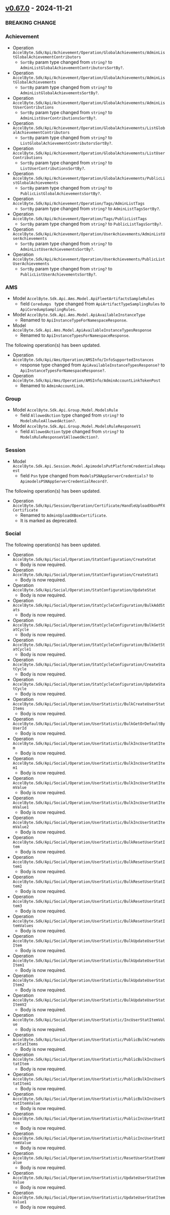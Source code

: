 <a name="v0.67.0"></a>
## [v0.67.0] - 2024-11-21

### BREAKING CHANGE

### Achievement

- Operation `AccelByte.Sdk/Api/Achievement/Operation/GlobalAchievements/AdminListGlobalAchievementContributors`
    - `SortBy` param type changed from `string?` to `AdminListGlobalAchievementContributorsSortBy?`.
- Operation `AccelByte.Sdk/Api/Achievement/Operation/GlobalAchievements/AdminListGlobalAchievements`
    - `SortBy` param type changed from `string?` to `AdminListGlobalAchievementsSortBy?`.
- Operation `AccelByte.Sdk/Api/Achievement/Operation/GlobalAchievements/AdminListUserContributions`
    - `SortBy` param type changed from `string?` to `AdminListUserContributionsSortBy?`.
- Operation `AccelByte.Sdk/Api/Achievement/Operation/GlobalAchievements/ListGlobalAchievementContributors`
    - `SortBy` param type changed from `string?` to `ListGlobalAchievementContributorsSortBy?`.
- Operation `AccelByte.Sdk/Api/Achievement/Operation/GlobalAchievements/ListUserContributions`
    - `SortBy` param type changed from `string?` to `ListUserContributionsSortBy?`.
- Operation `AccelByte.Sdk/Api/Achievement/Operation/GlobalAchievements/PublicListGlobalAchievements`
    - `SortBy` param type changed from `string?` to `PublicListGlobalAchievementsSortBy?`.
- Operation `AccelByte.Sdk/Api/Achievement/Operation/Tags/AdminListTags`
    - `SortBy` param type changed from `string?` to `AdminListTagsSortBy?`.
- Operation `AccelByte.Sdk/Api/Achievement/Operation/Tags/PublicListTags`
    - `SortBy` param type changed from `string?` to `PublicListTagsSortBy?`.
- Operation `AccelByte.Sdk/Api/Achievement/Operation/UserAchievements/AdminListUserAchievements`
    - `SortBy` param type changed from `string?` to `AdminListUserAchievementsSortBy?`.
- Operation `AccelByte.Sdk/Api/Achievement/Operation/UserAchievements/PublicListUserAchievements`
    - `SortBy` param type changed from `string?` to `PublicListUserAchievementsSortBy?`.

### AMS

- Model `AccelByte.Sdk.Api.Ams.Model.ApiFleetArtifactsSampleRules`
    - field `Coredumps ` type changed from `ApiArtifactTypeSamplingRules` to `ApiCoredumpSamplingRules`.
- Model `AccelByte.Sdk.Api.Ams.Model.ApiAvailableInstanceType`
    - Renamed to `ApiInstanceTypeForNamespaceResponse`.
- Model `AccelByte.Sdk.Api.Ams.Model.ApiAvailableInstanceTypesResponse`
    - Renamed to `ApiInstanceTypesForNamespaceResponse`.

The following operation(s) has been updated.
- Operation `AccelByte.Sdk/Api/Ams/Operation/AMSInfo/InfoSupportedInstances`
    - response type changed from `ApiAvailableInstanceTypesResponse?` to `ApiInstanceTypesForNamespaceResponse?`.
- Operation `AccelByte.Sdk/Api/Ams/Operation/AMSInfo/AdminAccountLinkTokenPost`
    - Renamed to `AdminAccountLink`.

### Group

- Model `AccelByte.Sdk.Api.Group.Model.ModelsRule`
    - field `AllowedAction` type changed from `string?` to `ModelsRuleAllowedAction?`.
- Model `AccelByte.Sdk.Api.Group.Model.ModelsRuleResponseV1`
    - field `AllowedAction` type changed from `string?` to `ModelsRuleResponseV1AllowedAction?`.

### Session

- Model `AccelByte.Sdk.Api.Session.Model.ApimodelsPutPlatformCredentialsRequest`
    - field `Psn` type changed from `ModelsPSNAppServerCredentials?` to `ApimodelsPSNAppServerCredentialRecord?`.

The following operation(s) has been updated.
- Operation `AccelByte.Sdk/Api/Session/Operation/Certificate/HandleUploadXboxPFXCertificate`
    - Renamed to `AdminUploadXBoxCertificate`.
    - It is marked as deprecated.

### Social

The following operation(s) has been updated.
- Operation `AccelByte.Sdk/Api/Social/Operation/StatConfiguration/CreateStat`
    - Body is now required.
- Operation `AccelByte.Sdk/Api/Social/Operation/StatConfiguration/CreateStat1`
    - Body is now required.
- Operation `AccelByte.Sdk/Api/Social/Operation/StatConfiguration/UpdateStat`
    - Body is now required.
- Operation `AccelByte.Sdk/Api/Social/Operation/StatCycleConfiguration/BulkAddStats`
    - Body is now required.
- Operation `AccelByte.Sdk/Api/Social/Operation/StatCycleConfiguration/BulkGetStatCycle`
    - Body is now required.
- Operation `AccelByte.Sdk/Api/Social/Operation/StatCycleConfiguration/BulkGetStatCycle1`
    - Body is now required.
- Operation `AccelByte.Sdk/Api/Social/Operation/StatCycleConfiguration/CreateStatCycle`
    - Body is now required.
- Operation `AccelByte.Sdk/Api/Social/Operation/StatCycleConfiguration/UpdateStatCycle`
    - Body is now required.
- Operation `AccelByte.Sdk/Api/Social/Operation/UserStatistic/BulkCreateUserStatItems`
    - Body is now required.
- Operation `AccelByte.Sdk/Api/Social/Operation/UserStatistic/BulkGetOrDefaultByUserId`
    - Body is now required.
- Operation `AccelByte.Sdk/Api/Social/Operation/UserStatistic/BulkIncUserStatItem`
    - Body is now required.
- Operation `AccelByte.Sdk/Api/Social/Operation/UserStatistic/BulkIncUserStatItem1`
    - Body is now required.
- Operation `AccelByte.Sdk/Api/Social/Operation/UserStatistic/BulkIncUserStatItemValue`
    - Body is now required.
- Operation `AccelByte.Sdk/Api/Social/Operation/UserStatistic/BulkIncUserStatItemValue1`
    - Body is now required.
- Operation `AccelByte.Sdk/Api/Social/Operation/UserStatistic/BulkIncUserStatItemValue2`
    - Body is now required.
- Operation `AccelByte.Sdk/Api/Social/Operation/UserStatistic/BulkResetUserStatItem`
    - Body is now required.
- Operation `AccelByte.Sdk/Api/Social/Operation/UserStatistic/BulkResetUserStatItem1`
    - Body is now required.
- Operation `AccelByte.Sdk/Api/Social/Operation/UserStatistic/BulkResetUserStatItem2`
    - Body is now required.
- Operation `AccelByte.Sdk/Api/Social/Operation/UserStatistic/BulkResetUserStatItem3`
    - Body is now required.
- Operation `AccelByte.Sdk/Api/Social/Operation/UserStatistic/BulkResetUserStatItemValues`
    - Body is now required.
- Operation `AccelByte.Sdk/Api/Social/Operation/UserStatistic/BulkUpdateUserStatItem`
    - Body is now required.
- Operation `AccelByte.Sdk/Api/Social/Operation/UserStatistic/BulkUpdateUserStatItem1`
    - Body is now required.
- Operation `AccelByte.Sdk/Api/Social/Operation/UserStatistic/BulkUpdateUserStatItem2`
    - Body is now required.
- Operation `AccelByte.Sdk/Api/Social/Operation/UserStatistic/BulkUpdateUserStatItemV2`
    - Body is now required.
- Operation `AccelByte.Sdk/Api/Social/Operation/UserStatistic/IncUserStatItemValue`
    - Body is now required.
- Operation `AccelByte.Sdk/Api/Social/Operation/UserStatistic/PublicBulkCreateUserStatItems`
    - Body is now required.
- Operation `AccelByte.Sdk/Api/Social/Operation/UserStatistic/PublicBulkIncUserStatItem`
    - Body is now required.
- Operation `AccelByte.Sdk/Api/Social/Operation/UserStatistic/PublicBulkIncUserStatItem1`
    - Body is now required.
- Operation `AccelByte.Sdk/Api/Social/Operation/UserStatistic/PublicBulkIncUserStatItemValue`
    - Body is now required.
- Operation `AccelByte.Sdk/Api/Social/Operation/UserStatistic/PublicIncUserStatItem`
    - Body is now required.
- Operation `AccelByte.Sdk/Api/Social/Operation/UserStatistic/PublicIncUserStatItemValue`
    - Body is now required.
- Operation `AccelByte.Sdk/Api/Social/Operation/UserStatistic/ResetUserStatItemValue`
    - Body is now required.
- Operation `AccelByte.Sdk/Api/Social/Operation/UserStatistic/UpdateUserStatItemValue`
    - Body is now required.
- Operation `AccelByte.Sdk/Api/Social/Operation/UserStatistic/UpdateUserStatItemValue1`
    - Body is now required.

[v0.67.0]: https://github.com/AccelByte/accelbyte-csharp-sdk/compare/v0.66.0...v0.67.0